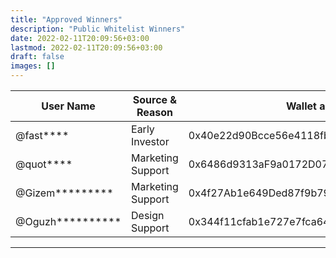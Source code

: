 ```yaml
---
title: "Approved Winners"
description: "Public Whitelist Winners"
date: 2022-02-11T20:09:56+03:00
lastmod: 2022-02-11T20:09:56+03:00
draft: false
images: []
---
```

<div class="table-responsive">

| **User Name**    | **Source & Reason** | **Wallet address**                         |
|------------------|---------------------|--------------------------------------------|
| @fast****        | Early Investor      | 0x40e22d90Bcce56e4118fbe4C4404481d3B752bD2 |
| @quot****        | Marketing Support     | 0x6486d9313aF9a0172D07760ED309EA608b16c97e |
| @Gizem*********  | Marketing Support     | 0x4f27Ab1e649Ded87f9b79420b11B7c68d08E9432 |
| @Oguzh********** | Design Support        | 0x344f11cfab1e727e7fca6412d6d8d4b6eaa45c71 |

</div>

------------

